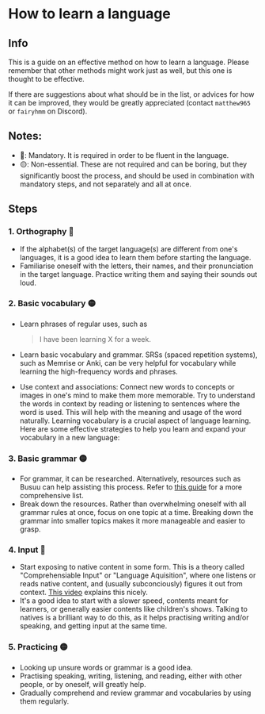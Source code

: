 # How to learn a language
## Info
This is a guide on an effective method on how to learn a language. Please remember that other methods might work just as well, but this one is thought to be effective.

If there are suggestions about what should be in the list, or advices for how it can be improved, they would be greatly appreciated (contact `matthew965` or `fairyhmm` on Discord).

## Notes:
- 🔴: Mandatory. It is required in order to be fluent in the language.
- 🟡: Non-essential. These are not required and can be boring, but they significantly boost the process, and should be used in combination with mandatory steps, and not separately and all at once.

## Steps
### 1. Orthography 🔴
- If the alphabet(s) of the target language(s) are different from one's languages, it is a good idea to learn them before starting the language.
- Familiarise oneself with the letters, their names, and their pronunciation in the target language. Practice writing them and saying their sounds out loud.

### 2. Basic vocabulary 🟡
- Learn phrases of regular uses, such as
    > I have been learning X for a week.

- Learn basic vocabulary and grammar. SRSs (spaced repetition systems), such as Memrise or Anki, can be very helpful for vocabulary while learning the high-frequency words and phrases.
- Use context and associations: Connect new words to concepts or images in one's mind to make them more memorable. Try to understand the words in context by reading or listening to sentences where the word is used. This will help with the meaning and usage of the word naturally.
Learning vocabulary is a crucial aspect of language learning. Here are some effective strategies to help you learn and expand your vocabulary in a new language:

### 3. Basic grammar 🟡
- For grammar, it can be researched. Alternatively, resources such as Busuu can help assisting this process. Refer to [this guide](https://github.com/FairyHmm/Language/blob/main/Resources/Language%20learning%20resources%20-%20Matteo.md) for a more comprehensive list.
- Break down the resources. Rather than overwhelming oneself with all grammar rules at once, focus on one topic at a time. Breaking down the grammar into smaller topics makes it more manageable and easier to grasp.

### 4. Input 🔴
- Start exposing to native content in some form. This is a theory called "Comprehensiable Input" or "Language Aquisition", where one listens or reads native content, and (usually subconciously) figures it out from context. [This video](https://youtu.be/J_EQDtpYSNM) explains this nicely.
- It's a good idea to start with a slower speed, contents meant for learners, or generally easier contents like children's shows. Talking to natives is a brilliant way to do this, as it helps practising writing and/or speaking, and getting input at the same time.

### 5. Practicing 🟡
- Looking up unsure words or grammar is a good idea.
- Practising speaking, writing, listening, and reading, either with other people, or by oneself, will greatly help.
- Gradually comprehend and review grammar and vocabularies by using them regularly.